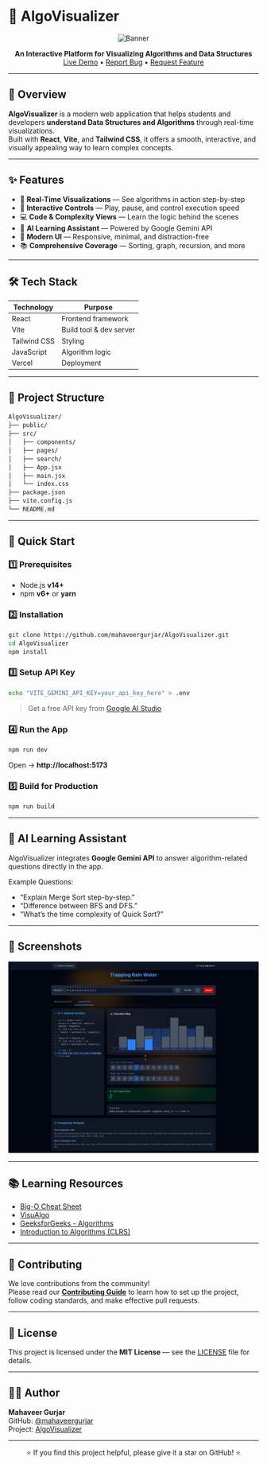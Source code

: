 # 🎨 AlgoVisualizer

<p align="center">
  <img src="https://img.shields.io/badge/AlgoVisualizer-Interactive%20Learning-blue?style=for-the-badge" alt="Banner" />
</p>

<p align="center">
  <b>An Interactive Platform for Visualizing Algorithms and Data Structures</b><br>
  <a href="https://algo-visualizer-green.vercel.app/">Live Demo</a> • 
  <a href="https://github.com/mahaveergurjar/AlgoVisualizer/issues">Report Bug</a> • 
  <a href="https://github.com/mahaveergurjar/AlgoVisualizer/issues">Request Feature</a>
</p>

---

## 🌟 Overview

**AlgoVisualizer** is a modern web application that helps students and developers **understand Data Structures and Algorithms** through real-time visualizations.  
Built with **React**, **Vite**, and **Tailwind CSS**, it offers a smooth, interactive, and visually appealing way to learn complex concepts.

---

## ✨ Features

- 🎯 **Real-Time Visualizations** — See algorithms in action step-by-step
- 🚀 **Interactive Controls** — Play, pause, and control execution speed
- 💻 **Code & Complexity Views** — Learn the logic behind the scenes
- 🧠 **AI Learning Assistant** — Powered by Google Gemini API
- 🎨 **Modern UI** — Responsive, minimal, and distraction-free
- 📚 **Comprehensive Coverage** — Sorting, graph, recursion, and more

---

## 🛠️ Tech Stack

| Technology   | Purpose                 |
| ------------ | ----------------------- |
| React        | Frontend framework      |
| Vite         | Build tool & dev server |
| Tailwind CSS | Styling                 |
| JavaScript   | Algorithm logic         |
| Vercel       | Deployment              |

---

## 📁 Project Structure

```bash
AlgoVisualizer/
├── public/
├── src/
│   ├── components/
│   ├── pages/
│   ├── search/
│   ├── App.jsx
│   ├── main.jsx
│   └── index.css
├── package.json
├── vite.config.js
└── README.md
```

---

## 🚀 **Quick Start**

### **1️⃣ Prerequisites**

- Node.js **v14+**
- npm **v6+** or **yarn**

### **2️⃣ Installation**

```bash
git clone https://github.com/mahaveergurjar/AlgoVisualizer.git
cd AlgoVisualizer
npm install
```

### **3️⃣ Setup API Key**

```bash
echo "VITE_GEMINI_API_KEY=your_api_key_here" > .env
```

> Get a free API key from [Google AI Studio](https://aistudio.google.com/app/apikey)

### **4️⃣ Run the App**

```bash
npm run dev
```

Open → **http://localhost:5173**

### **5️⃣ Build for Production**

```bash
npm run build
```

---

## 🤖 AI Learning Assistant

AlgoVisualizer integrates **Google Gemini API** to answer algorithm-related questions directly in the app.

Example Questions:

- “Explain Merge Sort step-by-step.”
- “Difference between BFS and DFS.”
- “What’s the time complexity of Quick Sort?”

---

## 📸 Screenshots

<p align="center">
  <img src="screenshot/screenshot1.png" alt="Algorithm Visualization Example" width="700"/>
</p>

---

## 📚 Learning Resources

- [Big-O Cheat Sheet](https://www.bigocheatsheet.com/)
- [VisuAlgo](https://visualgo.net/)
- [GeeksforGeeks - Algorithms](https://www.geeksforgeeks.org/fundamentals-of-algorithms/)
- [Introduction to Algorithms (CLRS)](https://mitpress.mit.edu/books/introduction-algorithms-third-edition)

---

## 🤝 Contributing

We love contributions from the community!  
Please read our **[Contributing Guide](CONTRIBUTING.md)** to learn how to set up the project, follow coding standards, and make effective pull requests.

---

## 📜 License

This project is licensed under the **MIT License** — see the [LICENSE](LICENSE) file for details.

---

## 👨‍💻 Author

**Mahaveer Gurjar**  
GitHub: [@mahaveergurjar](https://github.com/mahaveergurjar)  
Project: [AlgoVisualizer](https://github.com/mahaveergurjar/AlgoVisualizer)

---

<p align="center">
⭐ If you find this project helpful, please give it a star on GitHub! ⭐
</p>
